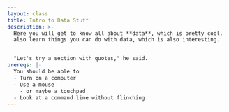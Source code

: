 ```yaml
---
layout: class
title: Intro to Data Stuff
description: >-
  Here you will get to know all about **data**, which is pretty cool.  You'll
  also learn things you can do with data, which is also interesting.


  "Let's try a section with quotes," he said.
prereqs: |-
  You should be able to
  - Turn on a computer
  - Use a mouse
    - or maybe a touchpad
  - Look at a command line without flinching
---
```


